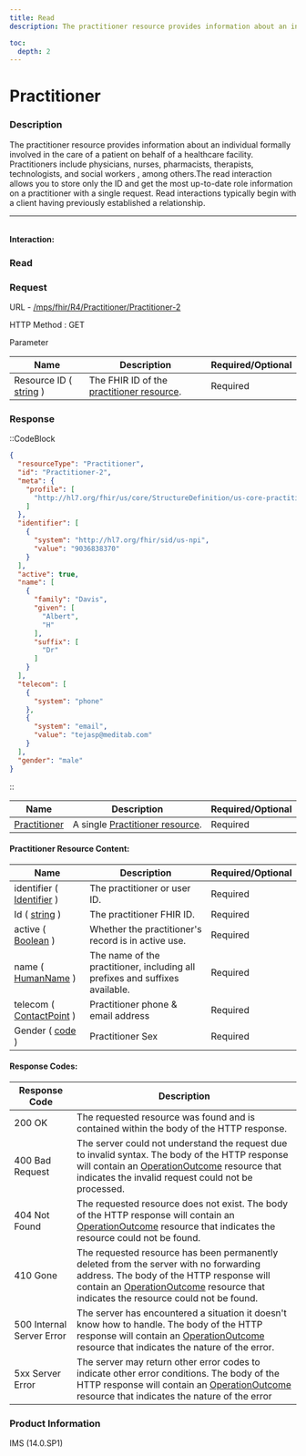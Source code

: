 ```yaml
---
title: Read
description: The practitioner resource provides information about an individual formally involved in the care of a patient on behalf of a healthcare facility.

toc:
  depth: 2
---
```


# Practitioner

### Description

The practitioner resource provides information about an individual formally involved in the care of a patient on behalf of a healthcare facility. Practitioners include physicians, nurses, pharmacists, therapists, technologists, and social workers , among others.The read interaction allows you to store only the ID and get the most up-to-date role information on a practitioner with a single request. Read interactions typically begin with a client having previously established a relationship.


<hr style="width: 100%; color: #f7f7f7; margin-bottom:2rem;">

#### Interaction:

### Read
### Request

URL - <a href="https://172.26.60.114:2525/mps/fhir/R4/AllergyIntolerance/AllergyIntolerance-482" target="_blank">/mps/fhir/R4/Practitioner/Practitioner-2</a>

HTTP Method : GET

Parameter

<table>
  <thead>
    <tr>
      <th>Name</th>
      <th>Description</th>
      <th>Required/Optional</th>
    </tr>
  </thead>
  <tbody>
    <tr>
      <td>Resource ID ( <a href="https://hl7.org/fhir/search.html#string" target="_blank">string</a> )</td>
      <td>The FHIR ID of the <a href="https://hl7.org/fhir/us/core/STU3.1.1/StructureDefinition-us-core-practitioner.html" target="_blank">practitioner resource</a>.</td>
      <td>Required</td>
    </tr>
  </tbody>
</table>

### Response
::CodeBlock
```json
{
  "resourceType": "Practitioner",
  "id": "Practitioner-2",
  "meta": {
    "profile": [
      "http://hl7.org/fhir/us/core/StructureDefinition/us-core-practitioner"
    ]
  },
  "identifier": [
    {
      "system": "http://hl7.org/fhir/sid/us-npi",
      "value": "9036838370"
    }
  ],
  "active": true,
  "name": [
    {
      "family": "Davis",
      "given": [
        "Albert",
        "H"
      ],
      "suffix": [
        "Dr"
      ]
    }
  ],
  "telecom": [
    {
      "system": "phone"
    },
    {
      "system": "email",
      "value": "tejasp@meditab.com"
    }
  ],
  "gender": "male"
}
```
::


<table>
  <thead>
    <tr>
      <th>Name</th>
      <th>Description</th>
      <th>Required/Optional</th>
    </tr>
  </thead>
  <tbody>
    <tr>
      <td><a href="https://hl7.org/fhir/us/core/STU3.1.1/StructureDefinition-us-core-patient.html" target="_blank">Practitioner</a></td>
      <td>A single <a href="https://hl7.org/fhir/us/core/STU3.1.1/StructureDefinition-us-core-practitioner.html">Practitioner resource</a>.</td>
      <td>Required</td>
    </tr>
  </tbody>
</table>

#### Practitioner Resource Content:

<table>
  <thead>
    <tr>
      <th>Name</th>
      <th>Description</th>
      <th>Required/Optional</th>
    </tr>
  </thead>
  <tbody>
    <tr>
      <td>identifier ( <a href="https://www.hl7.org/fhir/datatypes.html#Identifier" target="_blank">Identifier</a> )</td>
      <td>The practitioner or user ID.</td>
      <td>Required</td>
    </tr>
    <tr>
      <td>Id ( <a href="https://hl7.org/fhir/search.html#string" target="_blank">string</a> )</td>
      <td>The practitioner FHIR ID.</td>
      <td>Required</td>
    </tr>
    <tr>
      <td>active ( <a href="https://hl7.org/fhir/R4/datatypes.html#boolean" target="_blank">Boolean</a> )</td>
      <td>Whether the practitioner's record is in active use.</td>
      <td>Required</td>
    </tr>
    <tr>
      <td>name ( <a href="https://hl7.org/fhir/R4/datatypes.html#HumanName" target="_blank">HumanName</a> )</td>
      <td>The name of the practitioner, including all prefixes and suffixes available.</td>
      <td>Required</td>
    </tr>
    <tr>
      <td>telecom ( <a href="https://hl7.org/fhir/R4/datatypes.html#ContactPoint" target="_blank">ContactPoint</a> )</td>
      <td>Practitioner phone & email address</td>
      <td>Required</td>
    </tr>
     <tr>
      <td>Gender ( <a href="https://hl7.org/fhir/R4/datatypes.html#code" target="_blank">code</a> )</td>
      <td>Practitioner Sex</td>
      <td>Required</td>
    </tr>
  </tbody>
</table>

#### Response Codes:

<table>
  <thead>
    <tr>
      <th>Response Code</th>
      <th>Description</th>
    </tr>
  </thead>
  <tbody>
    <tr>
      <td>200 OK</td>
      <td>The requested resource was found and is contained within the body of the HTTP response.</td>
    </tr>
    <tr>
      <td>400 Bad Request</td>
      <td>The server could not understand the request due to invalid syntax. The body of the HTTP response will contain an <a href="https://hl7.org/fhir/R4B/operationoutcome.html" target="_blank">OperationOutcome</a> resource that indicates the invalid request could not be processed.</td>
    </tr>
    <tr>
      <td>404 Not Found</td>
      <td>The requested resource does not exist. The body of the HTTP response will contain an <a href="https://hl7.org/fhir/R4B/operationoutcome.html" target="_blank">OperationOutcome</a> resource that indicates the resource could not be found.</td>
    </tr>
    <tr>
      <td>410 Gone</td>
      <td>The requested resource has been permanently deleted from the server with no forwarding address. The body of the HTTP response will contain an <a href="https://hl7.org/fhir/R4B/operationoutcome.html" target="_blank">OperationOutcome</a> resource that indicates the resource could not be found.</td>
    </tr>
    <tr>
      <td>500 Internal Server Error</td>
      <td>The server has encountered a situation it doesn't know how to handle. The body of the HTTP response will contain an <a href="https://hl7.org/fhir/R4B/operationoutcome.html" target="_blank">OperationOutcome</a> resource that indicates the nature of the error.</td>
    </tr>
    <tr>
      <td>5xx Server Error</td>
      <td>The server may return other error codes to indicate other error conditions. The body of the HTTP response will contain an <a href="https://hl7.org/fhir/R4B/operationoutcome.html" target="_blank">OperationOutcome</a> resource that indicates the nature of the error</td>
    </tr>
  </tbody>
</table>


### Product Information
IMS (14.0.SP1)